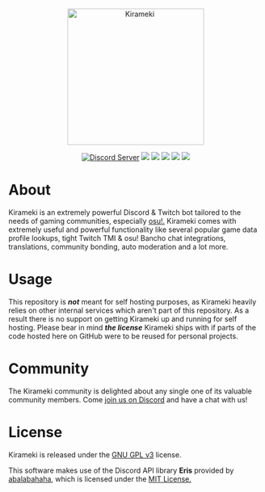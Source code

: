 <div align="center">
    <br>
    <p><img src="https://img.kirameki.one/mWZLSzYX.png" height="270" alt="Kirameki"></p>
    <a href="https://discord.gg/kKPZdA6"><img src="https://discordapp.com/api/guilds/464440032577716238/embed.png" alt="Discord Server"/></a>
    <a href="https://www.gnu.org/licenses/gpl-3.0.en.html"><img src="https://img.shields.io/badge/license-GPL%20v3-FF9175.svg"></a>
    <a href="https://abal.moe/Eris/"><img src="https://img.shields.io/badge/library-Eris-FF9175.svg"></a>
    <a href="https://github.com/riyacchi/chariot"><img src="https://img.shields.io/badge/framework-Chariot-FF9185.svg"></a>
    <img src="https://img.shields.io/badge/database-MySQL-FF9185.svg">
    <img src="https://img.shields.io/badge/node-10.15.1-FF9185.svg">
</div>

# About
Kirameki is an extremely powerful Discord & Twitch bot tailored to the needs of gaming communities, especially [osu!.](https://osu.ppy.sh) Kirameki comes with extremely useful and powerful functionality like several popular game data profile lookups, tight Twitch TMI & osu! Bancho chat integrations, translations, community bonding, auto moderation and a lot more.

# Usage
This repository is ***not*** meant for self hosting purposes, as Kirameki heavily relies on other internal services which aren't part of this repository. As a result there is no support on getting Kirameki up and running for self hosting. Please bear in mind ***the license*** Kirameki ships with if parts of the code hosted here on GitHub were to be reused for personal projects.

# Community
The Kirameki community is delighted about any single one of its valuable community members. Come [join us on Discord](https://discord.gg/kKPZdA6) and have a chat with us!

# License
Kirameki is released under the [GNU GPL v3](https://www.gnu.org/licenses/gpl-3.0.en.html) license.

This software makes use of the Discord API library **Eris** provided by [abalabahaha](https://github.com/abalabahaha/eris), which is licensed under the [MIT License.](https://opensource.org/licenses/MIT)

